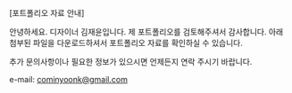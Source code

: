 [포트폴리오 자료 안내]

안녕하세요. 디자이너 김재윤입니다. 제 포트폴리오를 검토해주셔서 감사합니다. 아래 첨부된 파일을 다운로드하셔서 포트폴리오 자료를 확인하실 수 있습니다.

추가 문의사항이나 필요한 정보가 있으시면 언제든지 연락 주시기 바랍니다.

e-mail: cominyoonk@gmail.com

